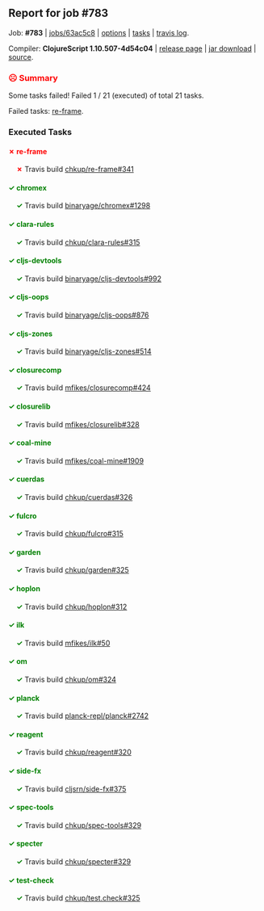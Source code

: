 ## Report for job #783

Job: **#783** | [jobs/63ac5c8](https://github.com/cljs-oss/canary/commit/63ac5c8b4051c1e87a948bf77152c8697f125144) | [options](options.edn) | [tasks](tasks.edn) | [travis log](https://travis-ci.org/cljs-oss/canary/builds/484237294).

Compiler: **ClojureScript 1.10.507-4d54c04** | [release page](https://github.com/cljs-oss/canary/releases/tag/r1.10.507-4d54c04) | [jar download](https://github.com/cljs-oss/canary/releases/download/r1.10.507-4d54c04/clojurescript-1.10.507-4d54c04.jar) | [source](https://github.com/clojure/clojurescript/commit/4d54c041703672600eece45d67e559e769f68dbf).

### <b style='color:red'>☹ Summary</b>

Some tasks failed! Failed 1 / 21 (executed) of total 21 tasks.

Failed tasks: [re-frame](#-re-frame).

### Executed Tasks

#### <b style='color:red'>&#x2717; re-frame</b>
&nbsp;&nbsp;&nbsp;&nbsp;<b style='color:red'>&#x2717;</b> Travis build [chkup/re-frame#341](https://travis-ci.org/chkup/re-frame/builds/484238328)<br>

#### <b style='color:green'>&#x2713; chromex</b>
&nbsp;&nbsp;&nbsp;&nbsp;<b style='color:green'>&#x2713;</b> Travis build [binaryage/chromex#1298](https://travis-ci.org/binaryage/chromex/builds/484238268)<br>

#### <b style='color:green'>&#x2713; clara-rules</b>
&nbsp;&nbsp;&nbsp;&nbsp;<b style='color:green'>&#x2713;</b> Travis build [chkup/clara-rules#315](https://travis-ci.org/chkup/clara-rules/builds/484238274)<br>

#### <b style='color:green'>&#x2713; cljs-devtools</b>
&nbsp;&nbsp;&nbsp;&nbsp;<b style='color:green'>&#x2713;</b> Travis build [binaryage/cljs-devtools#992](https://travis-ci.org/binaryage/cljs-devtools/builds/484238276)<br>

#### <b style='color:green'>&#x2713; cljs-oops</b>
&nbsp;&nbsp;&nbsp;&nbsp;<b style='color:green'>&#x2713;</b> Travis build [binaryage/cljs-oops#876](https://travis-ci.org/binaryage/cljs-oops/builds/484238280)<br>

#### <b style='color:green'>&#x2713; cljs-zones</b>
&nbsp;&nbsp;&nbsp;&nbsp;<b style='color:green'>&#x2713;</b> Travis build [binaryage/cljs-zones#514](https://travis-ci.org/binaryage/cljs-zones/builds/484238288)<br>

#### <b style='color:green'>&#x2713; closurecomp</b>
&nbsp;&nbsp;&nbsp;&nbsp;<b style='color:green'>&#x2713;</b> Travis build [mfikes/closurecomp#424](https://travis-ci.org/mfikes/closurecomp/builds/484238298)<br>

#### <b style='color:green'>&#x2713; closurelib</b>
&nbsp;&nbsp;&nbsp;&nbsp;<b style='color:green'>&#x2713;</b> Travis build [mfikes/closurelib#328](https://travis-ci.org/mfikes/closurelib/builds/484238290)<br>

#### <b style='color:green'>&#x2713; coal-mine</b>
&nbsp;&nbsp;&nbsp;&nbsp;<b style='color:green'>&#x2713;</b> Travis build [mfikes/coal-mine#1909](https://travis-ci.org/mfikes/coal-mine/builds/484238301)<br>

#### <b style='color:green'>&#x2713; cuerdas</b>
&nbsp;&nbsp;&nbsp;&nbsp;<b style='color:green'>&#x2713;</b> Travis build [chkup/cuerdas#326](https://travis-ci.org/chkup/cuerdas/builds/484238308)<br>

#### <b style='color:green'>&#x2713; fulcro</b>
&nbsp;&nbsp;&nbsp;&nbsp;<b style='color:green'>&#x2713;</b> Travis build [chkup/fulcro#315](https://travis-ci.org/chkup/fulcro/builds/484238310)<br>

#### <b style='color:green'>&#x2713; garden</b>
&nbsp;&nbsp;&nbsp;&nbsp;<b style='color:green'>&#x2713;</b> Travis build [chkup/garden#325](https://travis-ci.org/chkup/garden/builds/484238314)<br>

#### <b style='color:green'>&#x2713; hoplon</b>
&nbsp;&nbsp;&nbsp;&nbsp;<b style='color:green'>&#x2713;</b> Travis build [chkup/hoplon#312](https://travis-ci.org/chkup/hoplon/builds/484238318)<br>

#### <b style='color:green'>&#x2713; ilk</b>
&nbsp;&nbsp;&nbsp;&nbsp;<b style='color:green'>&#x2713;</b> Travis build [mfikes/ilk#50](https://travis-ci.org/mfikes/ilk/builds/484238322)<br>

#### <b style='color:green'>&#x2713; om</b>
&nbsp;&nbsp;&nbsp;&nbsp;<b style='color:green'>&#x2713;</b> Travis build [chkup/om#324](https://travis-ci.org/chkup/om/builds/484238367)<br>

#### <b style='color:green'>&#x2713; planck</b>
&nbsp;&nbsp;&nbsp;&nbsp;<b style='color:green'>&#x2713;</b> Travis build [planck-repl/planck#2742](https://travis-ci.org/planck-repl/planck/builds/484238404)<br>

#### <b style='color:green'>&#x2713; reagent</b>
&nbsp;&nbsp;&nbsp;&nbsp;<b style='color:green'>&#x2713;</b> Travis build [chkup/reagent#320](https://travis-ci.org/chkup/reagent/builds/484238387)<br>

#### <b style='color:green'>&#x2713; side-fx</b>
&nbsp;&nbsp;&nbsp;&nbsp;<b style='color:green'>&#x2713;</b> Travis build [cljsrn/side-fx#375](https://travis-ci.org/cljsrn/side-fx/builds/484238361)<br>

#### <b style='color:green'>&#x2713; spec-tools</b>
&nbsp;&nbsp;&nbsp;&nbsp;<b style='color:green'>&#x2713;</b> Travis build [chkup/spec-tools#329](https://travis-ci.org/chkup/spec-tools/builds/484238391)<br>

#### <b style='color:green'>&#x2713; specter</b>
&nbsp;&nbsp;&nbsp;&nbsp;<b style='color:green'>&#x2713;</b> Travis build [chkup/specter#329](https://travis-ci.org/chkup/specter/builds/484238344)<br>

#### <b style='color:green'>&#x2713; test-check</b>
&nbsp;&nbsp;&nbsp;&nbsp;<b style='color:green'>&#x2713;</b> Travis build [chkup/test.check#325](https://travis-ci.org/chkup/test.check/builds/484238408)<br>
